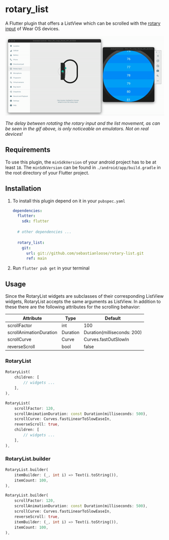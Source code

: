 # rotary_list
A Flutter plugin that offers a ListView which can be scrolled with the [rotary input](https://developer.android.com/training/wearables/user-input/rotary-input) of Wear OS devices.

![ListView Demo](./example/demo.gif)

*The delay between rotating the rotary input and the list movement, as can be seen in the gif above, is only noticeable on emulators. Not on real devices!*

## Requirements 
To use this plugin, the `minSdkVersion` of your android project has to be at least `18`. The `minSdkVersion` can be found in `./android/app/build.gradle` in the root directory of your Flutter project.

## Installation
1. To install this plugin depend on it in your `pubspec.yaml`
    ``` yaml
    dependencies:
      flutter:
        sdk: flutter

      # other dependencies ...

      rotary_list:
        git:
          url: git://github.com/sebastianloose/rotary-list.git
          ref: main
    ```
2. Run `flutter pub get` in your terminal

## Usage
Since the RotaryList widgets are subclasses of their corresponding ListView widgets, RotaryList accepts the same arguments as ListView. In addition to these there are the following attributes for the scrolling behavior:

| Attribute | Type | Default |
| --- | --- | --- |
| scrollFactor | int | 100 |
| scrollAnimationDuration | Duration | Duration(milliseconds: 200) |
| scrollCurve | Curve | Curves.fastOutSlowIn |
| reverseScroll | bool | false |


### RotaryList
```dart
RotaryList(
    children: [
        // widgets ...
    ],
),
```
```dart
RotaryList(
    scrollFactor: 120,
    scrollAnimationDuration: const Duration(milliseconds: 500),
    scrollCurve: Curves.fastLinearToSlowEaseIn,
    reverseScroll: true,
    children: [
        // widgets ...
    ],
),
```

### RotaryList.builder
```dart
RotaryList.builder(
    itemBuilder: (_, int i) => Text(i.toString()),
    itemCount: 100,
),
```
```dart
RotaryList.builder(
    scrollFactor: 120,
    scrollAnimationDuration: const Duration(milliseconds: 500),
    scrollCurve: Curves.fastLinearToSlowEaseIn,
    reverseScroll: true,
    itemBuilder: (_, int i) => Text(i.toString()),
    itemCount: 100,
),
```
